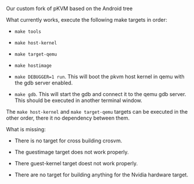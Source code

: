 Our custom fork of pKVM based on the Android tree

What currently works, execute the following make targets in order:

* `make tools`

* `make host-kernel`

* `make target-qemu`

* `make hostimage`

* `make DEBUGGER=1 run`. This will boot the pkvm host kernel in qemu with the gdb server enabled.

* `make gdb`. This will start the gdb and connect it to the qemu gdb server. This should be executed in another terminal window.

The `make host-kernel` and `make target-qemu` targets can be executed in the other order, there it no dependency between them.

What is missing:

* There is no target for cross building crosvm.

* The guestimage target does not work properly.

* There guest-kernel target doest not work properly.

* There are no target for building anything for the Nvidia hardware target.
